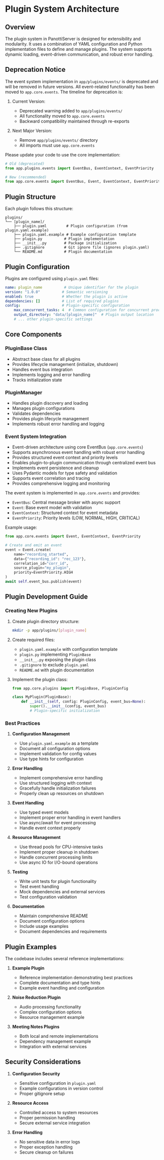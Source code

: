 # Plugin System Architecture

## Overview

The plugin system in PanottiServer is designed for extensibility and modularity. It uses a combination of YAML configuration and Python implementation files to define and manage plugins. The system supports dynamic loading, event-driven communication, and robust error handling.

## Deprecation Notice

The event system implementation in `app/plugins/events/` is deprecated and will be removed in future versions. All event-related functionality has been moved to `app.core.events`. The timeline for deprecation is:

1. Current Version:
   - Deprecated warning added to `app/plugins/events/`
   - All functionality moved to `app.core.events`
   - Backward compatibility maintained through re-exports

2. Next Major Version:
   - Remove `app/plugins/events/` directory
   - All imports must use `app.core.events`

Please update your code to use the core implementation:
```python
# Old (deprecated)
from app.plugins.events import EventBus, EventContext, EventPriority

# New (recommended)
from app.core.events import EventBus, Event, EventContext, EventPriority
```

## Plugin Structure

Each plugin follows this structure:
```
plugins/
└── [plugin_name]/
    ├── plugin.yaml         # Plugin configuration (from plugin.yaml.example)
    ├── plugin.yaml.example # Example configuration template
    ├── plugin.py          # Plugin implementation
    ├── __init__.py        # Package initialization
    ├── .gitignore         # Git ignore file (ignores plugin.yaml)
    └── README.md          # Plugin documentation
```

## Plugin Configuration

Plugins are configured using `plugin.yaml` files:

```yaml
name: plugin_name          # Unique identifier for the plugin
version: "1.0.0"          # Semantic versioning
enabled: true             # Whether the plugin is active
dependencies: []          # List of required plugins
config:                   # Plugin-specific configuration
    max_concurrent_tasks: 4  # Common configuration for concurrent processing
    output_directory: "data/[plugin_name]"  # Plugin output location
    # ... other plugin-specific settings
```

## Core Components

### PluginBase Class
- Abstract base class for all plugins
- Provides lifecycle management (initialize, shutdown)
- Handles event bus integration
- Implements logging and error handling
- Tracks initialization state

### PluginManager
- Handles plugin discovery and loading
- Manages plugin configurations
- Validates dependencies
- Provides plugin lifecycle management
- Implements robust error handling and logging

### Event System Integration
- Event-driven architecture using core EventBus (`app.core.events`)
- Supports asynchronous event handling with robust error handling
- Provides structured event context and priority levels
- Enables plugin-to-plugin communication through centralized event bus
- Implements event persistence and cleanup
- Uses Pydantic models for type safety and validation
- Supports event correlation and tracing
- Provides comprehensive logging and monitoring

The event system is implemented in `app.core.events` and provides:
- `EventBus`: Central message broker with async support
- `Event`: Base event model with validation
- `EventContext`: Structured context for event metadata
- `EventPriority`: Priority levels (LOW, NORMAL, HIGH, CRITICAL)

Example usage:
```python
from app.core.events import Event, EventContext, EventPriority

# Create and emit an event
event = Event.create(
    name="recording_started",
    data={"recording_id": "rec_123"},
    correlation_id="corr_id",
    source_plugin="my_plugin",
    priority=EventPriority.HIGH
)
await self.event_bus.publish(event)
```

## Plugin Development Guide

### Creating New Plugins

1. Create plugin directory structure:
   ```bash
   mkdir -p app/plugins/[plugin_name]
   ```

2. Create required files:
   - `plugin.yaml.example` with configuration template
   - `plugin.py` implementing `PluginBase`
   - `__init__.py` exposing the plugin class
   - `.gitignore` to exclude `plugin.yaml`
   - `README.md` with plugin documentation

3. Implement the plugin class:
   ```python
   from app.core.plugins import PluginBase, PluginConfig
   
   class MyPlugin(PluginBase):
       def __init__(self, config: PluginConfig, event_bus=None):
           super().__init__(config, event_bus)
           # Plugin-specific initialization
   ```

### Best Practices

1. **Configuration Management**
   - Use `plugin.yaml.example` as a template
   - Document all configuration options
   - Implement validation for config values
   - Use type hints for configuration

2. **Error Handling**
   - Implement comprehensive error handling
   - Use structured logging with context
   - Gracefully handle initialization failures
   - Properly clean up resources on shutdown

3. **Event Handling**
   - Use typed event models
   - Implement proper error handling in event handlers
   - Use async/await for event processing
   - Handle event context properly

4. **Resource Management**
   - Use thread pools for CPU-intensive tasks
   - Implement proper cleanup in shutdown
   - Handle concurrent processing limits
   - Use async IO for I/O-bound operations

5. **Testing**
   - Write unit tests for plugin functionality
   - Test event handling
   - Mock dependencies and external services
   - Test configuration validation

6. **Documentation**
   - Maintain comprehensive README
   - Document configuration options
   - Include usage examples
   - Document dependencies and requirements

## Plugin Examples

The codebase includes several reference implementations:

1. **Example Plugin**
   - Reference implementation demonstrating best practices
   - Complete documentation and type hints
   - Example event handling and configuration

2. **Noise Reduction Plugin**
   - Audio processing functionality
   - Complex configuration options
   - Resource management example

3. **Meeting Notes Plugins**
   - Both local and remote implementations
   - Dependency management example
   - Integration with external services

## Security Considerations

1. **Configuration Security**
   - Sensitive configuration in `plugin.yaml`
   - Example configurations in version control
   - Proper gitignore setup

2. **Resource Access**
   - Controlled access to system resources
   - Proper permission handling
   - Secure external service integration

3. **Error Handling**
   - No sensitive data in error logs
   - Proper exception handling
   - Secure cleanup on failures
